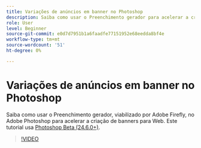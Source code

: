 ```yaml
---
title: Variações de anúncios em banner no Photoshop
description: Saiba como usar o Preenchimento gerador para acelerar a criação de banners de anúncios da Web
role: User
level: Beginner
source-git-commit: e0d7d7951b1a6faadfe77151952e68eedda8bf4e
workflow-type: tm+mt
source-wordcount: '51'
ht-degree: 0%

---
```


# Variações de anúncios em banner no Photoshop

Saiba como usar o Preenchimento gerador, viabilizado por Adobe Firefly, no Adobe Photoshop para acelerar a criação de banners para Web. Este tutorial usa [Photoshop Beta (24.6.0+)](https://helpx.adobe.com/x-productkb/global/creative-cloud-beta.html).

>[!VIDEO](https://video.tv.adobe.com/v/3420791?quality=12&learn=on&hidetitle=true)
